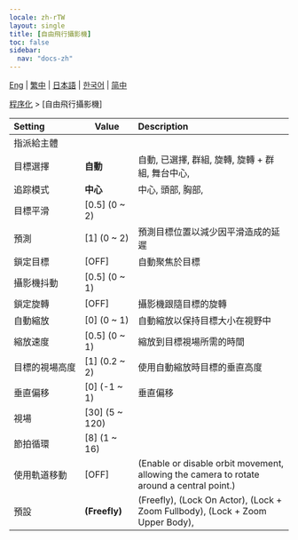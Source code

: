 ```yaml
---
locale: zh-rTW
layout: single
title: [自由飛行攝影機]
toc: false
sidebar:
  nav: "docs-zh"
---
```

[Eng](/dancexr/menu/2025.4/motion/freefly_cam) | [繁中](/tw/dancexr/menu/2025.4/motion/freefly_cam) | [日本語](/jp/dancexr/menu/2025.4/motion/freefly_cam) | [한국어](/kr/dancexr/menu/2025.4/motion/freefly_cam) | [简中](/zh/dancexr/menu/2025.4/motion/freefly_cam)

[程序化](../menu#程序化) > [自由飛行攝影機]



| Setting | Value | Description |
| :--- | --- | :--- |
|<nobr>指派給主體</nobr>|| 
|<nobr>目標選擇</nobr>| **自動** | 自動, 已選擇, 群組, 旋轉, 旋轉 + 群組, 舞台中心,  |
|<nobr>追踪模式</nobr>| **中心** | 中心, 頭部, 胸部,  |
|<nobr>目標平滑</nobr>| [0.5] (0 ~ 2) | 
|<nobr>預測</nobr>| [1] (0 ~ 2) | 預測目標位置以減少因平滑造成的延遲
|<nobr>鎖定目標</nobr>| [OFF] | 自動聚焦於目標
|<nobr>攝影機抖動</nobr>| [0.5] (0 ~ 1) | 
|<nobr>鎖定旋轉</nobr>| [OFF] | 攝影機跟隨目標的旋轉
|<nobr>自動縮放</nobr>| [0] (0 ~ 1) | 自動縮放以保持目標大小在視野中
|<nobr>縮放速度</nobr>| [0.5] (0 ~ 1) | 縮放到目標視場所需的時間
|<nobr>目標的視場高度</nobr>| [1] (0.2 ~ 2) | 使用自動縮放時目標的垂直高度
|<nobr>垂直偏移</nobr>| [0] (-1 ~ 1) | 垂直偏移
|<nobr>視場</nobr>| [30] (5 ~ 120) | 
|<nobr>節拍循環</nobr>| [8] (1 ~ 16) | 
|<nobr>使用軌道移動</nobr>| [OFF] | (Enable or disable orbit movement, allowing the camera to rotate around a central point.)
|<nobr>預設</nobr>| **(Freefly)** | (Freefly), (Lock On Actor), (Lock + Zoom Fullbody), (Lock + Zoom Upper Body),  |
